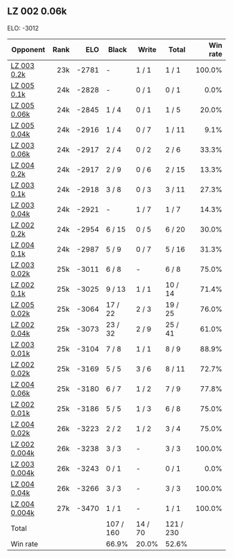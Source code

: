 ## LZ 002 0.06k ##

ELO: -3012

Opponent | Rank | ELO | Black | Write | Total | Win rate
---------|-----:|----:|-------|-------|-------|-------:
[LZ 003 0.2k](LZ%20003%200.2k.md) | 23k | -2781 | - | 1 / 1 | 1 / 1 | 100.0%
[LZ 005 0.1k](LZ%20005%200.1k.md) | 24k | -2828 | - | 0 / 1 | 0 / 1 | 0.0%
[LZ 005 0.06k](LZ%20005%200.06k.md) | 24k | -2845 | 1 / 4 | 0 / 1 | 1 / 5 | 20.0%
[LZ 005 0.04k](LZ%20005%200.04k.md) | 24k | -2916 | 1 / 4 | 0 / 7 | 1 / 11 | 9.1%
[LZ 003 0.06k](LZ%20003%200.06k.md) | 24k | -2917 | 2 / 4 | 0 / 2 | 2 / 6 | 33.3%
[LZ 004 0.2k](LZ%20004%200.2k.md) | 24k | -2917 | 2 / 9 | 0 / 6 | 2 / 15 | 13.3%
[LZ 003 0.1k](LZ%20003%200.1k.md) | 24k | -2918 | 3 / 8 | 0 / 3 | 3 / 11 | 27.3%
[LZ 003 0.04k](LZ%20003%200.04k.md) | 24k | -2921 | - | 1 / 7 | 1 / 7 | 14.3%
[LZ 002 0.2k](LZ%20002%200.2k.md) | 24k | -2954 | 6 / 15 | 0 / 5 | 6 / 20 | 30.0%
[LZ 004 0.1k](LZ%20004%200.1k.md) | 24k | -2987 | 5 / 9 | 0 / 7 | 5 / 16 | 31.3%
[LZ 003 0.02k](LZ%20003%200.02k.md) | 25k | -3011 | 6 / 8 | - | 6 / 8 | 75.0%
[LZ 002 0.1k](LZ%20002%200.1k.md) | 25k | -3025 | 9 / 13 | 1 / 1 | 10 / 14 | 71.4%
[LZ 005 0.02k](LZ%20005%200.02k.md) | 25k | -3064 | 17 / 22 | 2 / 3 | 19 / 25 | 76.0%
[LZ 002 0.04k](LZ%20002%200.04k.md) | 25k | -3073 | 23 / 32 | 2 / 9 | 25 / 41 | 61.0%
[LZ 003 0.01k](LZ%20003%200.01k.md) | 25k | -3104 | 7 / 8 | 1 / 1 | 8 / 9 | 88.9%
[LZ 002 0.02k](LZ%20002%200.02k.md) | 25k | -3169 | 5 / 5 | 3 / 6 | 8 / 11 | 72.7%
[LZ 004 0.06k](LZ%20004%200.06k.md) | 25k | -3180 | 6 / 7 | 1 / 2 | 7 / 9 | 77.8%
[LZ 002 0.01k](LZ%20002%200.01k.md) | 25k | -3186 | 5 / 5 | 1 / 3 | 6 / 8 | 75.0%
[LZ 004 0.02k](LZ%20004%200.02k.md) | 26k | -3223 | 2 / 2 | 1 / 2 | 3 / 4 | 75.0%
[LZ 002 0.004k](LZ%20002%200.004k.md) | 26k | -3238 | 3 / 3 | - | 3 / 3 | 100.0%
[LZ 003 0.004k](LZ%20003%200.004k.md) | 26k | -3243 | 0 / 1 | - | 0 / 1 | 0.0%
[LZ 004 0.04k](LZ%20004%200.04k.md) | 26k | -3266 | 3 / 3 | - | 3 / 3 | 100.0%
[LZ 004 0.004k](LZ%20004%200.004k.md) | 27k | -3470 | 1 / 1 | - | 1 / 1 | 100.0%
Total | | | 107 / 160 | 14 / 70 | 121 / 230 | 
Win rate| | | 66.9% | 20.0% | 52.6% | 

